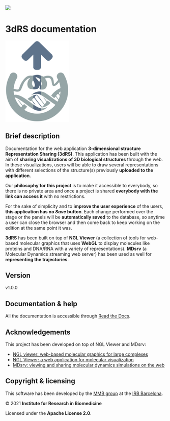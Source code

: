 [![](https://readthedocs.org/projects/3drs-documentation/badge/?version=latest)](https://3drs-documentation.readthedocs.io/en/latest/?badge=latest)

# 3dRS documentation

<a href="https://mmb.irbbarcelona.org/3dRS"><img src="_static/logo.png" alt="3dRS" width="200"/></a>

## Brief description

Documentation for the web application **3-dimensional structure Representation Sharing (3dRS)**. This application has been built with the aim of **sharing visualizations of 3D biological structures** through the web. In these visualizations, users will be able to draw several representations with different selections of the structure(s) previously **uploaded to the application**.

Our **philosophy for this project** is to make it accessible to everybody, so there is no private area and once a project is shared **everybody with the link can access it** with no restrictions.

For the sake of simplicity and to **improve the user experience** of the users, **this application has no *Save* button**. Each change performed over the stage or the panels will be **automatically saved** to the database, so anytime a user can close the browser and then come back to keep working on the edition at the same point it was.

**3dRS** has been built on top of **NGL Viewer** (a collection of tools for web-based molecular graphics that uses **WebGL** to display molecules like proteins and DNA/RNA with a variety of representations). **MDsrv** (a Molecular Dynamics streaming web server) has been used as well for **representing the trajectories**.

## Version
v1.0.0

## Documentation & help

All the documentation is accessible through [Read the Docs](https://3drs-documentation.readthedocs.io/en/latest/).

## Acknowledgements

This project has been developed on top of NGL Viewer and MDsrv:

* [NGL viewer: web-based molecular graphics for large complexes](http://dx.doi.org/10.1093/bioinformatics/bty419)
* [NGL Viewer: a web application for molecular visualization](http://dx.doi.org/10.1093/nar/gkv402)
* [MDsrv: viewing and sharing molecular dynamics simulations on the web](https://doi.org/10.1038/nmeth.4497)

## Copyright & licensing

This software has been developed by the [MMB group](https://mmb.irbbarcelona.org) at the [IRB Barcelona](https://irbbarcelona.org).

© 2021 **Institute for Research in Biomedicine**

Licensed under the **Apache License 2.0**.
